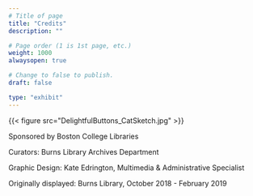 ```yaml
---
# Title of page
title: "Credits"
description: ""

# Page order (1 is 1st page, etc.)
weight: 1000
alwaysopen: true

# Change to false to publish.
draft: false

type: "exhibit"
---
```


{{< figure src="DelightfulButtons_CatSketch.jpg" >}}

Sponsored by Boston College Libraries

Curators: Burns Library Archives Department

Graphic Design: Kate Edrington, Multimedia & Administrative Specialist

Originally displayed: Burns Library, October 2018 - February 2019